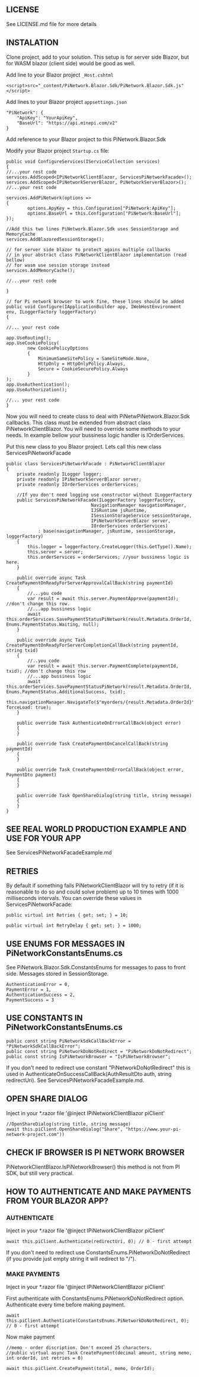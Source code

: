 ﻿## LICENSE
See LICENSE.md file for more details

## INSTALATION

Clone project, add to your solution.
This setup is for server side Blazor, but for WASM blazor (client side) would be good as well.

Add line to your Blazor project `_Host.cshtml`

`<script>src="_content/PiNetwork.Blazor.Sdk/PiNetwork.Blazor.Sdk.js"</script>`
    
Add lines to your Blazor project `appsettings.json`

    "PiNetwork": {
        "ApiKey": "YourApiKey",
        "BaseUrl": "https://api.minepi.com/v2"
    }


Add reference to your Blazor project to this PiNetwork.Blazor.Sdk

Modify your Blazor project `Startup.cs` file:

    public void ConfigureServices(IServiceCollection services)
    {
    //...your rest code
    services.AddScoped<IPiNetworkClientBlazor, ServicesPiNetworkFacade>();
    services.AddScoped<IPiNetworkServerBlazor, PiNetworkServerBlazor>();
    //...your rest code

    services.AddPiNetwork(options =>
    {
            options.ApyKey = this.Configuration["PiNetwork:ApiKey"];
            options.BaseUrl = this.Configuration["PiNetwork:BaseUrl"];
    });
    
    //Add this two lines PiNetwork.Blazor.Sdk uses SessionStorage and MemoryCache
    services.AddBlazoredSessionStorage();
    
    // for server side blazor to protect agains multiple callbacks 
    // in your abstract class PiNetworkClientBlazor implementation (read bellow)
    // for wasm use session storage instead
    services.AddMemoryCache();

    //...your rest code

    }
    
    // for Pi network browser to work fine, these lines should be added
    public void Configure(IApplicationBuilder app, IWebHostEnvironment env, ILoggerFactory loggerFactory)
    {

    //... your rest code

    app.UseRouting();
    app.UseCookiePolicy(
            new CookiePolicyOptions
            {
                MinimumSameSitePolicy = SameSiteMode.None,
                HttpOnly = HttpOnlyPolicy.Always,
                Secure = CookieSecurePolicy.Always
            }
    );
    app.UseAuthentication();
    app.UseAuthorization();
    
    //... your rest code
    }

Now you will need to create class to deal with PiNetwPiNetwork.Blazor.Sdk callbacks. This class must be extended from abstract class PiNetworkClientBlazor. You will need to override some methods to your needs. In example bellow your bussiness logic handler is IOrderServices.

Put this new class to you Blazor project. Lets call this new class ServicesPiNetworkFacade

    public class ServicesPiNetworkFacade : PiNetworkClientBlazor
    {
        private readonly ILogger logger;
        private readonly IPiNetworkServerBlazor server;
        private readonly IOrderServices orderServices;
        
        //If you don't need logging use constructor without ILoggerFactory
        public ServicesPiNetworkFacade(ILoggerFactory loggerFactory,
                                    NavigationManager navigationManager,
                                    IJSRuntime jsRuntime,
                                    ISessionStorageService sessionStorage,
                                    IPiNetworkServerBlazor server,
                                    IOrderServices orderServices)
                : base(navigationManager, jsRuntime, sessionStorage, loggerFactory)
        {
            this.logger = loggerFactory.CreateLogger(this.GetType().Name);
            this.server = server;
            this.orderServices = orderServices; //your bussiness logic is here.
        }

        public override async Task CreatePaymentOnReadyForServerApprovalCallBack(string paymentId)
        {
            //...you code
            var result = await this.server.PaymentApprove(paymentId); //don't change this row.
            //...app bussiness logic
            await this.orderServices.SavePaymentStatusPiNetwork(result.Metadata.OrderId, Enums.PaymentStatus.Waiting, null);
        }

        public override async Task CreatePaymentOnReadyForServerCompletionCallBack(string paymentId, string txid)
        {
            //..you code
            var result = await this.server.PaymentComplete(paymentId, txid); //don't change this row
            //...app bussiness logic
            await this.orderServices.SavePaymentStatusPiNetwork(result.Metadata.OrderId, Enums.PaymentStatus.AdditionalSuccess, txid);
            this.navigationManager.NavigateTo($"myorders/{result.Metadata.OrderId}", forceLoad: true);
        }

        public override Task AuthenticateOnErrorCallBack(object error)
        {
        }

        public override Task CreatePaymentOnCancelCallBack(string paymentId)
        {
        }

        public override Task CreatePaymentOnErrorCallBack(object error, PaymentDto payment)
        {
        }

        public override Task OpenShareDialog(string title, string message)
        {
        }
    }

## SEE REAL WORLD PRODUCTION EXAMPLE AND USE FOR YOUR APP
See ServicesPiNetworkFacadeExample.md

## RETRIES
By default if something fails PiNetworkClientBlazor will try to retry (if it is reasonable to do so and could solve problem) up to 10 times with 1000 milliseconds intervals.
You can override these values in ServicesPiNetworkFacade:

    public virtual int Retries { get; set; } = 10;

    public virtual int RetryDelay { get; set; } = 1000;

## USE ENUMS FOR MESSAGES IN PiNetworkConstantsEnums.cs
See PiNetwork.Blazor.Sdk.ConstantsEnums for messages to pass to front side. Messages stored in SessionStorage.

    AuthenticationError = 0,
    PaymentError = 1,
    AuthenticationSuccess = 2,
    PaymentSuccess = 3

## USE CONSTANTS IN PiNetworkConstantsEnums.cs
    public const string PiNetworkSdkCallBackError = "PiNetworkSdkCallBackError";
    public const string PiNetworkDoNotRedirect = "PiNetworkDoNotRedirect";
    public const string IsPiNetworkBrowser = "IsPiNetworkBrowser";

If you don't need to redirect use constant "PiNetworkDoNotRedirect" this is used in AuthenticateOnSuccessCallBack(AuthResultDto auth, string redirectUri).
See ServicesPiNetworkFacadeExample.md.

## OPEN SHARE DIALOG
Inject in your *.razor file '@inject IPiNetworkClientBlazor piClient'
    
    //OpenShareDialog(string title, string message)
    await this.piClient.OpenShareDialog("Share", "https://www.your-pi-network-project.com"))

## CHECK IF BROWSER IS PI NETWORK BROWSER
PiNetworkClientBlazor.IsPiNetworkBrowser() this method is not from PI SDK, but still very practical.

## HOW TO AUTHENTICATE AND MAKE PAYMENTS FROM YOUR BLAZOR APP?

### AUTHENTICATE
Inject in your *.razor file '@inject IPiNetworkClientBlazor piClient'

    await this.piClient.Authenticate(redirectUri, 0); // 0 - first attempt

If you don't need to redirect use ConstantsEnums.PiNetworkDoNotRedirect (if you provide just empty string it will redirect to "/").

### MAKE PAYMENTS
Inject in your *.razor file '@inject IPiNetworkClientBlazor piClient'

First authenticate with ConstantsEnums.PiNetworkDoNotRedirect option. Authenticate every time before making payment.

    await this.piClient.Authenticate(ConstantsEnums.PiNetworkDoNotRedirect, 0); // 0 - first attempt

Now make payment

    //memo - order discription. Don't exceed 25 characters.
    //public virtual async Task CreatePayment(decimal amount, string memo, int orderId, int retries = 0)
    
    await this.piClient.CreatePayment(total, memo, OrderId);
